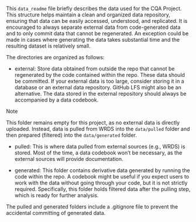 This `data_readme` file briefly describes the data used for the CQA Project. This structure helps maintain a clean and organized data repository, ensuring that data can be easily accessed, understood, and replicated. It is encouraged to always separate external data from code-generated data and to only commit data that cannot be regenerated. An exception could be made in cases where generating the data takes substantial time and the resulting dataset is relatively small.

The directories are organized as follows:
- external: Store data obtained from outside the repo that cannot be regenerated by the code contained within the repo. These data should be committed. If your external data is too large, consider storing it in a database or an external data repository. GitHub LFS might also be an alternative. The data stored in the external repository should always be accompanied by a data codebook.
> [!NOTE]
> This folder remains empty for this project, as no external data is directly uploaded. Instead, data is pulled from WRDS into the `data/pulled` folder and then prepared (filtered) into the `data/generated` folder.

- pulled: This is where data pulled from external sources (e.g., WRDS) is stored. Most of the time, a data codebook won’t be necessary, as the external sources will provide documentation.

- generated: This folder contains derivative data generated by running the code within the repo. A codebook might be useful if you expect users to work with the data without going through your code, but it is not strictly required. Specifically, this folder holds filtered data after the pulling step, which is ready for further analysis.

The pulled and generated folders include a .gitignore file to prevent the accidental committing of generated data.